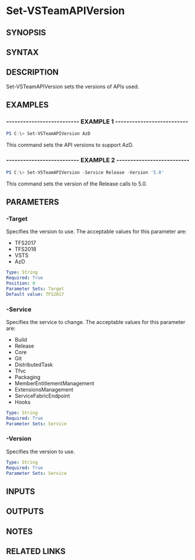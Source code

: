 <!-- #include "./common/header.md" -->

# Set-VSTeamAPIVersion

## SYNOPSIS

<!-- #include "./synopsis/Set-VSTeamAPIVersion.md" -->

## SYNTAX

## DESCRIPTION

Set-VSTeamAPIVersion sets the versions of APIs used.

## EXAMPLES

### -------------------------- EXAMPLE 1 --------------------------

```PowerShell
PS C:\> Set-VSTeamAPIVersion AzD
```

This command sets the API versions to support AzD.

### -------------------------- EXAMPLE 2 --------------------------

```PowerShell
PS C:\> Set-VSTeamAPIVersion -Service Release -Version '5.0'
```

This command sets the version of the Release calls to 5.0.

## PARAMETERS

### -Target

Specifies the version to use. The acceptable values for this parameter are:

- TFS2017
- TFS2018
- VSTS
- AzD

```yaml
Type: String
Required: True
Position: 0
Parameter Sets: Target
Default value: TFS2017
```

### -Service

Specifies the service to change. The acceptable values for this parameter are:

- Build
- Release
- Core
- Git
- DistributedTask
- Tfvc
- Packaging
- MemberEntitlementManagement
- ExtensionsManagement
- ServiceFabricEndpoint
- Hooks

```yaml
Type: String
Required: True
Parameter Sets: Service
```

### -Version

Specifies the version to use.

```yaml
Type: String
Required: True
Parameter Sets: Service
```

<!-- #include "./params/force.md" -->

## INPUTS

## OUTPUTS

## NOTES

## RELATED LINKS
